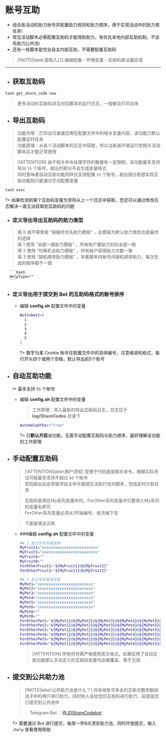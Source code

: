 # 账号互助
- 组合各活动的助力账号并配置助力规则和助力顺序，用于实现活动中的助力类任务\
- 常见活动脚本必需配置互助码才能得到助力，有优先本地内部互助机制，不会先助力公共池\
- 还有一些脚本是完全自主内部互助，不需要配置互助码

> [!NOTE|label:面板入口]
> 编辑配置 - 环境变量 - 互助码类设置区域

***

- ## 获取互助码
```bash
task get_share_code now
```
> 更多活动的互助码详见对应脚本的运行日志，一般都会打印出来

- ## 导出互助码
> 功能作用：打印出可直接应用在配置文件中的相关变量内容，该功能已默认配置定时任务\
> 功能原理：从各个活动脚本的日志中获取，所以当新装环境运行完相关活动脚本后才能正常使用

> [!ATTENTION]
> 由于相关命令处理字符的数量有一定限制，该功能最多支持导出 `55` 个账号，超出的部分不会生成变量格式\
> 同时意味着自动互助功能同样仅支持配置 `55` 个账号，超出部分若想实现互助功能则只能通过手动配置变量

```bash
task exsc
```
?> 如果检测到某个互助码变量为空将从上一个日志中获取，您还可以通过修改日志解决一直无法获取到互助码的问题

  - ### 定义导出导出互助码的助力类型 <!-- {docsify-ignore} -->

  > 填 0 或不填使用 “按编号优先助力模板” ，此模板为默认助力类型也是最优的选择\
  > 填 1 使用 “全部一致助力模板” ，所有账户要助力的码全部一致\
  > 填 2 使用 “均等机会助力模板” ，所有账户获得助力次数一致\
  > 填 3 使用 “随机顺序助力模板” ，本套脚本内账号间随机顺序助力，每次生成的顺序都不一致

      ```bash
      HelpType=""
      ```

  - ### 定义导出用于提交到 Bot 的互助码格式的账号排序 <!-- {docsify-ignore} -->

    - 编辑 **config.sh** 配置文件中的变量

      ```bash
      BotSubmit=(
        1
        2
        3
        4
        5
      )
      ```
      ?> 数字为某 Cookie 账号在配置文件中的具体编号，注意缩进和格式，每行开头四个或两个空格，默认导出前5个账号

- ## 自动互助功能
  !> 最多支持 `55` 个账号

  - 编辑 **config.sh** 配置文件中的变量
    > 工作原理：导入最新的导出互助码日志，日志位于 **log/ShareCodes** 目录下
    ```bash
    AutoHelpOther="true"
    ```

    ?> 已**默认开启**该功能，无需手动配置互助码与助力顺序，最好理解该功能的工作原理

- ## 手动配置互助码
  > [!ATTENTION|label:用户须知]
  > 受限于代码底层相关命令，根据实际测试可能最多支持不超过 `60` 个账号\
  > 否则超出后会导致项目主命令报错无法执行任何脚本，包括定时计划任务

  > 互助码是填在My系列变量中的，ForOther系列变量中只要填入My系列的变量名即可\
  > ForOther系列变量必须从1开始编号，依次编下去

  > 下面是填法示例

  - ###编辑 **config.sh** 配置文件中的变量

    ```bash
    ## 1.定义东东农场互助
    MyFruit1="xxxxxxxxxxxxxxxxxxxxxxxxx"
    MyFruit2="xxxxxxxxxxxxxxxxxxxxxxxxx"
    MyFruitA=""
    MyFruitB=""
    ForOtherFruit1="${MyFruit1}@${MyFruit2}"
    ForOtherFruit2="${MyFruit1}@${MyFruit2}"

    ## 2.定义东东萌宠互助
    MyPet1="xxxxxxxxxxxxxxxxxxxxxxxxx"
    MyPet2="xxxxxxxxxxxxxxxxxxxxxxxxx"
    MyPet3="xxxxxxxxxxxxxxxxxxxxxxxxx"
    MyPet4="xxxxxxxxxxxxxxxxxxxxxxxxx"
    MyPet5="xxxxxxxxxxxxxxxxxxxxxxxxx"
    MyPet6="xxxxxxxxxxxxxxxxxxxxxxxxx"
    MyPetA=""
    MyPetB=""
    ForOtherPet1="${MyPet1}@${MyPet2}@${MyPet3}@${MyPet4}@${MyPet5}@${MyPet6}"
    ForOtherPet2="${MyPet1}@${MyPet2}@${MyPet3}@${MyPet4}@${MyPet5}@${MyPet6}"
    ForOtherPet3="${MyPet1}@${MyPet2}@${MyPet3}@${MyPet4}@${MyPet5}@${MyPet6}"
    ForOtherPet4="${MyPet1}@${MyPet2}@${MyPet3}@${MyPet4}@${MyPet5}@${MyPet6}"
    ForOtherPet5="${MyPet1}@${MyPet2}@${MyPet3}@${MyPet4}@${MyPet5}@${MyPet6}"
    ForOtherPet6="${MyPet1}@${MyPet2}@${MyPet3}@${MyPet4}@${MyPet5}@${MyPet6}"
    ```
    > [!ATTENTION]
    > 所有符号需严格使用英文格式，如果启用了自动互助功能那么手动定义的互助码变量均会被覆盖，等于无效

- ## 提交到公共助力池

  > [!NOTE|label:公共助力池是什么？]
  > 将本地账号多余的互助次数贡献给池子中的用户进行助力，同时别人会给您的互助码进行助力，前提是您已提交到公共池中

  > <a href="https://telegram.org"><img src="./img/icon/Telegram.svg" width="12" height="12"/></a> Telegram Bot ：[@JDShareCodebot](https://t.me/JDShareCodebot)

  ?> 需要通过 Bot 进行提交，每周一早8点清空助力池，同时开放提交，输入 `/help` 查看使用帮助
